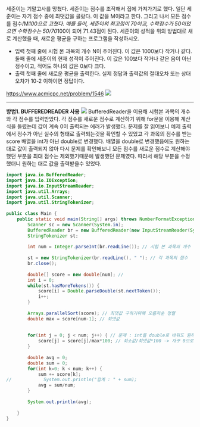 세준이는 기말고사를 망쳤다. 세준이는 점수를 조작해서 집에 가져가기로 했다.
일단 세준이는 자기 점수 중에 최댓값을 골랐다. 이 값을 M이라고 한다. 그리고 나서 모든 점수를 점수/M*100으로 고쳤다.
예를 들어, 세준이의 최고점이 70이고, 수학점수가 50이었으면 수학점수는 50/70*100이 되어 71.43점이 된다.
세준이의 성적을 위의 방법대로 새로 계산했을 때, 새로운 평균을 구하는 프로그램을 작성하시오.
- 입력
첫째 줄에 시험 본 과목의 개수 N이 주어진다. 이 값은 1000보다 작거나 같다. 둘째 줄에 세준이의 현재 성적이 주어진다. 이 값은 100보다 작거나 같은 음이 아닌 정수이고, 적어도 하나의 값은 0보다 크다.
- 출력
첫째 줄에 새로운 평균을 출력한다. 실제 정답과 출력값의 절대오차 또는 상대오차가 10-2 이하이면 정답이다.

https://www.acmicpc.net/problem/1546
![](https://img1.daumcdn.net/thumb/R1280x0/?scode=mtistory2&fname=https%3A%2F%2Fblog.kakaocdn.net%2Fdn%2FeqEhRq%2FbtrGw2XZALW%2FdSZrVc7zpzl2iEdrvk5ij1%2Fimg.png)

------------

**방법1. BUFFEREDREADER 사용**
![](https://img1.daumcdn.net/thumb/R1280x0/?scode=mtistory2&fname=https%3A%2F%2Fblog.kakaocdn.net%2Fdn%2F9hEFm%2FbtrGx3v1J2g%2FMOiYcGNDFSKVU3qkkzV940%2Fimg.png)
BufferedReader을 이용해 시험본 과목의 개수와 각 점수를 입력받았다.
각 점수를 새로운 점수로 계산하기 위해 for문을 이용해 계산식을 돌렸는데 값이 계속 0이 출력되는 에러가 발생했다.
문제를 잘 읽어보니 예제 출력에서 정수가 아닌 실수의 형태로 출력되는것을 확인할 수 있었고 각 과목의 점수를 받는 score 배열을 int가 아닌 double로 변경했다.
배열을 double로 변경했음에도 원하는대로 값이 출력되지 않아 다시 문제를 확인해보니 모든 점수를 새로운 점수로 계산해야 했던 부분을 최대 점수는 제외했기때문에 발생했던 문제였다.
따라서 해당 부분을 수정했더니 원하는 대로 값을 출력받을수 있었다. 
```java
import java.io.BufferedReader;
import java.io.IOException;
import java.io.InputStreamReader;
import java.util.Arrays;
import java.util.Scanner;
import java.util.StringTokenizer;
 
public class Main {
    public static void main(String[] args) throws NumberFormatException, IOException{
        Scanner sc = new Scanner(System.in);
        BufferedReader br = new BufferedReader(new InputStreamReader(System.in));
        StringTokenizer st;
 
        int num = Integer.parseInt(br.readLine()); // 시험 본 과목의 개수
        
        st = new StringTokenizer(br.readLine(), " "); // 각 과목의 점수
        br.close();
        
        double[] score = new double[num]; //
        int i = 0;
        while(st.hasMoreTokens()) {
            score[i] = Double.parseDouble(st.nextToken()); 
            i++;
        }
        
        Arrays.parallelSort(score); // 최댓값 구하기위해 오름차순 정렬
        double max = score[num-1]; // 최댓값
 
        
        for(int j = 0; j < num; j++) { // 문제 : int를 double로 바꿔도 원하는대로 값이 출력되지 않음 / 문제 해결 : max값을 빼서 고치는것이 아니라 <모든 값>을 고쳤다.
            score[j] = score[j]/max*100; // 최소값/최댓값*100 -> 자꾸 0으로 출력되는 이유 : int로 받아서 => double로 변경
        }
        
        double avg = 0;
        double sum = 0;
        for(int k=0; k < num; k++) {
            sum += score[k];
//            System.out.println("합계 : " + sum);
            avg = sum/num;
        }
        
        System.out.println(avg);
 
    }
}

```
